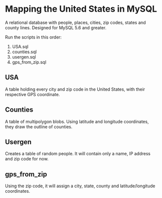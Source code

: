 # Mapping the United States in MySQL

A relational database with people, places, cities, zip codes, states and county lines. Designed for MySQL 5.6 and greater. 

Run the scripts in this order:
1. USA.sql
2. counties.sql
3. usergen.sql
4. gps_from_zip.sql

## USA 
A table holding every city and zip code in the United States, with their respective GPS coordinate. 

## Counties
A table of multipolygon blobs. Using latitude and longitude coordinates, they draw the outline of counties. 

## Usergen
Creates a table of random people. It will contain only a name, IP address and zip code for now.

## gps_from_zip
Using the zip code, it will assign a city, state, county and latitude/longitude coordinates.
